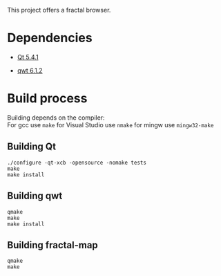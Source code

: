 This project offers a fractal browser.

# Dependencies

- [Qt 5.4.1](http://qt-project.org/downloads/)
  
- [qwt 6.1.2](http://sourceforge.net/projects/qwt/)

# Build process
Building depends on the compiler:  
For gcc use `make` for Visual Studio use `nmake` for mingw use `mingw32-make`   

## Building Qt
   `./configure -qt-xcb -opensource -nomake tests`   
   `make`    
   `make install` 

## Building qwt
   `qmake`   
   `make`   
   `make install`  
   
## Building fractal-map
   `qmake`   
   `make` 
